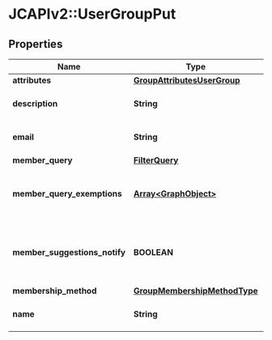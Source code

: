 # JCAPIv2::UserGroupPut

## Properties
Name | Type | Description | Notes
------------ | ------------- | ------------- | -------------
**attributes** | [**GroupAttributesUserGroup**](GroupAttributesUserGroup.md) |  | [optional] 
**description** | **String** | Description of a User Group | [optional] 
**email** | **String** | Email address of a User Group | [optional] 
**member_query** | [**FilterQuery**](FilterQuery.md) |  | [optional] 
**member_query_exemptions** | [**Array&lt;GraphObject&gt;**](GraphObject.md) | Array of GraphObjects exempted from the query | [optional] 
**member_suggestions_notify** | **BOOLEAN** | True if notification emails are to be sent for membership suggestions. | [optional] 
**membership_method** | [**GroupMembershipMethodType**](GroupMembershipMethodType.md) |  | [optional] 
**name** | **String** | Display name of a User Group. | 

